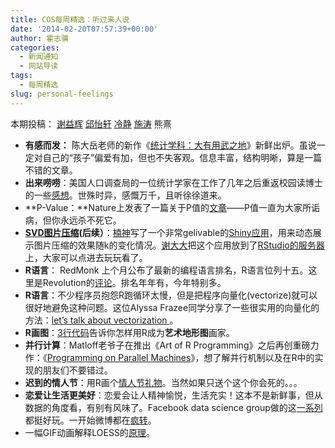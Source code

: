 ```yaml
---
title: COS每周精选：听过来人说
date: '2014-02-20T07:57:39+00:00'
author: 霍志骥
categories:
  - 新闻通知
  - 网站导读
tags:
  - 每周精选
slug: personal-feelings
---
```


本期投稿： [谢益辉](http://yihui.name/) [邱怡轩](http://yixuan.cos.name/cn/) [冷静](http://www.weibo.com/p/1005051756465937/home?from=page_100505&mod=TAB#place) [施涛](http://blog.cos.name/taoshi) 熊熹

  * **有感而发：** 陈大岳老师的新作《[统计学科：大有用武之地](http://epaper.gmw.cn/gmrb/html/2014-02/18/nw.D110000gmrb_20140218_1-13.htm?div=-1)》新鲜出炉。虽说一定对自己的“孩子”偏爱有加，但也不失客观。信息丰富，结构明晰，算是一篇不错的文章。
  * **出来唠唠**：美国人口调查局的一位统计学家在工作了几年之后重返校园读博士的一些[感想](http://civilstat.com/?p=1433)。世殊时异，感慨万千，且听徐徐道来。
  * **P-Value：**Nature上发表了一篇关于P值的[文章](http://www.nature.com/news/scientific-method-statistical-errors-1.14700)——P值一直为大家所诟病，但你永远杀不死它。
  * **[SVD图片压缩](https://cos.name/2014/02/svd-and-image-compression/)(后续）**：[楠神](https://github.com/road2stat)写了一个非常gelivable的[Shiny应用](https://github.com/road2stat/imgsvd)，用来动态展示图片压缩的效果随k的变化情况。[谢大大](http://yihui.name/)把这个应用放到了[RStudio的服务器](https://yihui.shinyapps.io/imgsvd/)上，大家可以点进去玩玩看了。
  * **R语言**： RedMonk 上个月公布了最新的编程语言排名，R语言位列十五。这里是Revolution的[评论](http://redmonk.com/sogrady/2014/01/22/language-rankings-1-14/)。排名年年有，今年特别多。
  * **R语言**：不少程序员抱怨R跑循环太慢，但是把程序向量化(vectorize)就可以很好地避免这种问题。这位Alyssa Frazee同学分享了一些很实用的向量化的方法：[let’s talk about vectorization ](http://alyssafrazee.com/vectorization.html)。
  * **R画图**：[3行代码](http://geotheory.co.uk/blog/2014/02/07/visualising-topography/)告诉你怎样用R成为**艺术地形图**画家。
  * **并行计算**：Matloff老爷子在推出《Art of R Programming》之后再创重磅力作：《[Programming on Parallel Machines](http://heather.cs.ucdavis.edu/~matloff/158/PLN/ParProcBook.pdf)》，想了解并行机制以及在R中的实现的朋友们不要错过。
  * **迟到的情人节**：用R画个[情人节礼物](http://stackoverflow.com/questions/8082429/plot-a-heart-in-r)。当然如果只送个这个你会死的。。。
  * **恋爱让生活更美好**：恋爱会让人精神愉悦，生活充实！这本不是新鲜事，但从数据的角度看，有别有风味了。Facebook data science group做的这[一系列](https://www.facebook.com/data/posts/10152217010993415)都挺好玩。一开始微博都在[疯转](http://www.weibo.com/2968634427/Ax8NUeZNR)。
  * 一幅GIF动画解释LOESS的[原理](http://simplystatistics.org/2014/02/13/loess-explained-in-a-gif/)。
